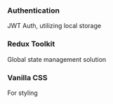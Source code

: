
### Authentication
JWT Auth, utilizing local storage

### Redux Toolkit
Global state management solution

### Vanilla CSS
For styling






